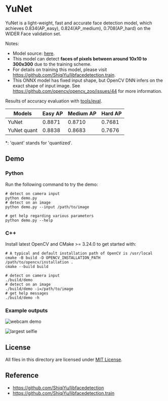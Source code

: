 # YuNet

YuNet is a light-weight, fast and accurate face detection model, which achieves 0.834(AP_easy), 0.824(AP_medium), 0.708(AP_hard) on the WIDER Face validation set.

Notes:

- Model source: [here](https://github.com/ShiqiYu/libfacedetection.train/blob/a61a428929148171b488f024b5d6774f93cdbc13/tasks/task1/onnx/yunet.onnx).
- This model can detect **faces of pixels between around 10x10 to 300x300** due to the training scheme.
- For details on training this model, please visit https://github.com/ShiqiYu/libfacedetection.train.
- This ONNX model has fixed input shape, but OpenCV DNN infers on the exact shape of input image. See https://github.com/opencv/opencv_zoo/issues/44 for more information.

Results of accuracy evaluation with [tools/eval](../../tools/eval).

| Models      | Easy AP | Medium AP | Hard AP |
| ----------- | ------- | --------- | ------- |
| YuNet       | 0.8871  | 0.8710    | 0.7681  |
| YuNet quant | 0.8838  | 0.8683    | 0.7676  |

\*: 'quant' stands for 'quantized'.

## Demo

### Python

Run the following command to try the demo:

```shell
# detect on camera input
python demo.py
# detect on an image
python demo.py --input /path/to/image

# get help regarding various parameters
python demo.py --help
```

### C++

Install latest OpenCV and CMake >= 3.24.0 to get started with:

```shell
# A typical and default installation path of OpenCV is /usr/local
cmake -B build -D OPENCV_INSTALLATION_PATH /path/to/opencv/installation .
cmake --build build

# detect on camera input
./build/demo
# detect on an image
./build/demo -i=/path/to/image
# get help messages
./build/demo -h
```

### Example outputs

![webcam demo](./examples/yunet_demo.gif)

![largest selfie](./examples/largest_selfie.jpg)

## License

All files in this directory are licensed under [MIT License](./LICENSE).

## Reference

- https://github.com/ShiqiYu/libfacedetection
- https://github.com/ShiqiYu/libfacedetection.train
